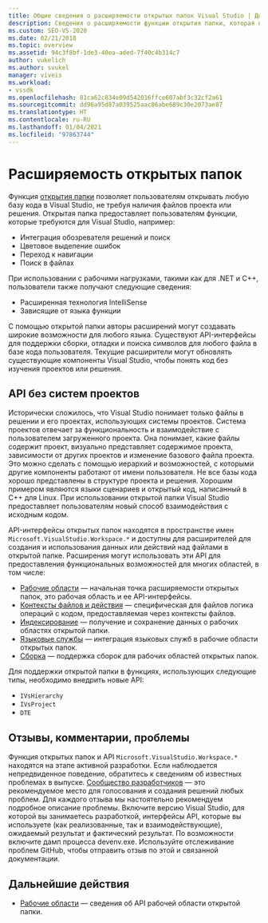 ```yaml
---
title: Общие сведения о расширяемости открытых папок Visual Studio | Документация Майкрософт
description: Сведения о расширяемости функции открытия папки, которая позволяет открывать базу кода в Visual Studio, не требуя наличия файлов проекта или решения.
ms.custom: SEO-VS-2020
ms.date: 02/21/2018
ms.topic: overview
ms.assetid: 94c3f8bf-1de3-40ea-aded-7f40c4b314c7
author: vukelich
ms.author: svukel
manager: viveis
ms.workload:
- vssdk
ms.openlocfilehash: 81ca62c834e09d542016ffce607abf3c32cf2a61
ms.sourcegitcommit: dd96a95d87a039525aac86abe689c30e2073ae87
ms.translationtype: HT
ms.contentlocale: ru-RU
ms.lasthandoff: 01/04/2021
ms.locfileid: "97863744"
---
```

# <a name="open-folder-extensibility"></a>Расширяемость открытых папок

Функция [открытия папки](../ide/develop-code-in-visual-studio-without-projects-or-solutions.md) позволяет пользователям открывать любую базу кода в Visual Studio, не требуя наличия файлов проекта или решения. Открытая папка предоставляет пользователям функции, которые требуются для Visual Studio, например:

* Интеграция обозревателя решений и поиск
* Цветовое выделение ошибок
* Переход к навигации
* Поиск в файлах

При использовании с рабочими нагрузками, такими как для .NET и C++, пользователи также получают следующие сведения:

* Расширенная технология IntelliSense
* Зависящие от языка функции

С помощью открытой папки авторы расширений могут создавать широкие возможности для любого языка. Существуют API-интерфейсы для поддержки сборки, отладки и поиска символов для любого файла в базе кода пользователя. Текущие расширители могут обновлять существующие компоненты Visual Studio, чтобы понять код без изучения проектов или решения.

## <a name="an-api-without-project-systems"></a>API без систем проектов

Исторически сложилось, что Visual Studio понимает только файлы в решении и его проектах, использующих системы проектов. Система проектов отвечает за функциональность и взаимодействие с пользователем загруженного проекта. Она понимает, какие файлы содержит проект, визуально представляет содержимое проекта, зависимости от других проектов и изменение базового файла проекта. Это можно сделать с помощью иерархий и возможностей, с которыми другие компоненты работают от имени пользователя. Не все базы кода хорошо представлены в структуре проекта и решения. Хорошим примером являются языки сценариев и открытый код, написанный в C++ для Linux. При использовании открытой папки Visual Studio предоставляет пользователям новый способ взаимодействия с исходным кодом.

API-интерфейсы открытых папок находятся в пространстве имен `Microsoft.VisualStudio.Workspace.*` и доступны для расширителей для создания и использования данных или действий над файлами в открытой папке. Расширения могут использовать эти API для предоставления функциональных возможностей для многих областей, в том числе:

- [Рабочие области](workspaces.md) — начальная точка расширяемости открытых папок, это рабочая область и ее API-интерфейсы.
- [Контексты файлов и действия](workspace-file-contexts.md) — специфическая для файлов логика операций с кодом, предоставляемая через контексты файлов.
- [Индексирование](workspace-indexing.md) — получение и сохранение данных о рабочих областях открытой папки.
- [Языковые службы](workspace-language-services.md) — интеграция языковых служб в рабочие области открытых папок.
- [Сборка](workspace-build.md) — поддержка сборок для рабочих областей открытых папок.

Для поддержки открытой папки в функциях, использующих следующие типы, необходимо внедрить новые API:

- `IVsHierarchy`
- `IVsProject`
- `DTE`

## <a name="feedback-comments-issues"></a>Отзывы, комментарии, проблемы

Функция открытых папок и API `Microsoft.VisualStudio.Workspace.*` находятся на этапе активной разработки. Если наблюдается непредвиденное поведение, обратитесь к сведениям об известных проблемах в выпуске. [Сообщество разработчиков](https://aka.ms/feedback/suggest?space=8) — это рекомендуемое место для голосования и создания решений любых проблем. Для каждого отзыва мы настоятельно рекомендуем подробное описание проблемы. Включите версию Visual Studio, для которой вы занимаетесь разработкой, интерфейсы API, которые вы используете (как реализованные, так и взаимодействующие), ожидаемый результат и фактический результат. По возможности включите дамп процесса devenv.exe. Используйте отслеживание проблем GitHub, чтобы отправить отзыв по этой и связанной документации.

## <a name="next-steps"></a>Дальнейшие действия

* [Рабочие области](workspaces.md) — сведения об API рабочей области открытой папки.